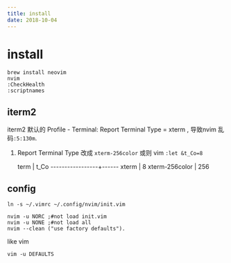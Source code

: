 ```yaml
---
title: install
date: 2018-10-04
---
```

# install
    brew install neovim
    nvim 
    :CheckHealth
    :scriptnames

## iterm2
iterm2 默认的 Profile - Terminal: Report Terminal Type = xterm , 导致nvim 乱码`:5:130m`. 
1. Report Terminal Type 改成 `xterm-256color` 或则 vim `:let &t_Co=8`

    term            | t_Co
    -----------------+------ 
    xterm           | 8
    xterm-256color  | 256

## config

    ln -s ~/.vimrc ~/.config/nvim/init.vim

    nvim -u NORC ;#not load init.vim
    nvim -u NONE ;#not load all
    nvim --clean ("use factory defaults").

like vim

    vim -u DEFAULTS
